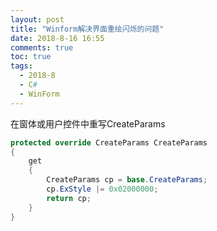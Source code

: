 ```yaml
---
layout: post
title: "Winform解决界面重绘闪烁的问题"
date: 2018-8-16 16:55
comments: true
toc: true
tags:
  - 2018-8
  - C#
  - WinForm
---
```


在窗体或用户控件中重写CreateParams
``` csharp
protected override CreateParams CreateParams
{
	get
	{
		CreateParams cp = base.CreateParams;
		cp.ExStyle |= 0x02000000;
		return cp;
	}
}
```
